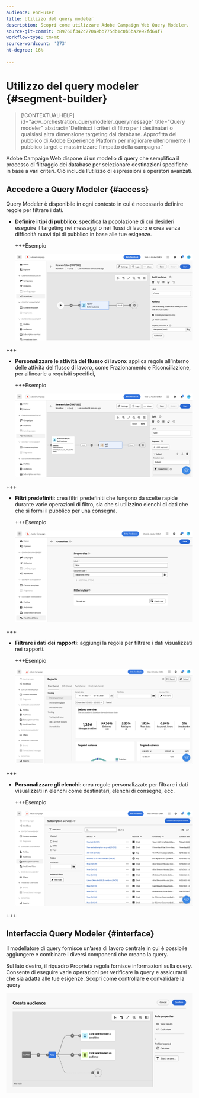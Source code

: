 ```yaml
---
audience: end-user
title: Utilizzo del query modeler
description: Scopri come utilizzare Adobe Campaign Web Query Modeler.
source-git-commit: c89760f342c270a9bb775db1c0b5ba2e92fd64f7
workflow-type: tm+mt
source-wordcount: '273'
ht-degree: 16%

---
```


# Utilizzo del query modeler {#segment-builder}


>[!CONTEXTUALHELP]
>id="acw_orchestration_querymodeler_querymessage"
>title="Query modeler"
>abstract="Definisci i criteri di filtro per i destinatari o qualsiasi altra dimensione targeting dal database. Approfitta del pubblico di Adobe Experience Platform per migliorare ulteriormente il pubblico target e massimizzare l’impatto della campagna."

Adobe Campaign Web dispone di un modello di query che semplifica il processo di filtraggio dei database per selezionare destinazioni specifiche in base a vari criteri. Ciò include l’utilizzo di espressioni e operatori avanzati.

## Accedere a Query Modeler {#access}

Query Modeler è disponibile in ogni contesto in cui è necessario definire regole per filtrare i dati.

* **Definire i tipi di pubblico**: specifica la popolazione di cui desideri eseguire il targeting nei messaggi o nei flussi di lavoro e crea senza difficoltà nuovi tipi di pubblico in base alle tue esigenze.

  +++Esempio

  ![](assets/access-audience.png)

+++

* **Personalizzare le attività del flusso di lavoro**: applica regole all’interno delle attività del flusso di lavoro, come Frazionamento e Riconciliazione, per allinearle a requisiti specifici,

  +++Esempio

  ![](assets/access-workflow.png)

+++

<!--* **Dynamize content**: make your content dynamic by creating conditions that define which content should be displayed to different recipients, ensuring personalized and relevant messaging.

    +++Example

    ![](assets/access-audience.png)

    +++
-->

* **Filtri predefiniti**: crea filtri predefiniti che fungono da scelte rapide durante varie operazioni di filtro, sia che si utilizzino elenchi di dati che che si formi il pubblico per una consegna.

  +++Esempio

  ![](assets/access-predefined-filter.png)

+++

* **Filtrare i dati dei rapporti**: aggiungi la regola per filtrare i dati visualizzati nei rapporti.

  +++Esempio

  ![](assets/access-reports.png)

+++

* **Personalizzare gli elenchi**: crea regole personalizzate per filtrare i dati visualizzati in elenchi come destinatari, elenchi di consegne, ecc.

  +++Esempio

  ![](assets/access-lists.png)

+++

## Interfaccia Query Modeler {#interface}

Il modellatore di query fornisce un’area di lavoro centrale in cui è possibile aggiungere e combinare i diversi componenti che creano la query.

Sul lato destro, il riquadro Proprietà regola fornisce informazioni sulla query. Consente di eseguire varie operazioni per verificare la query e assicurarsi che sia adatta alle tue esigenze. Scopri come controllare e convalidare la query

![](assets/query-interface.png)

